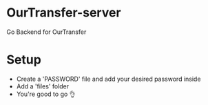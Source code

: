 # OurTransfer-server
Go Backend for OurTransfer

# Setup 
- Create a 'PASSWORD' file and add your desired password inside
- Add a 'files' folder
- You're good to go 👌